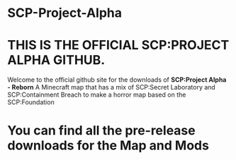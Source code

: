 # SCP-Project-Alpha
# THIS IS THE OFFICIAL SCP:PROJECT ALPHA GITHUB.
Welcome to the official github site for the downloads of **SCP:Project Alpha - Reborn**
A Minecraft map that has a mix of SCP:Secret Laboratory and SCP:Containment Breach to make a horror map based on the SCP:Foundation

# You can find all the pre-release downloads for the Map and Mods
